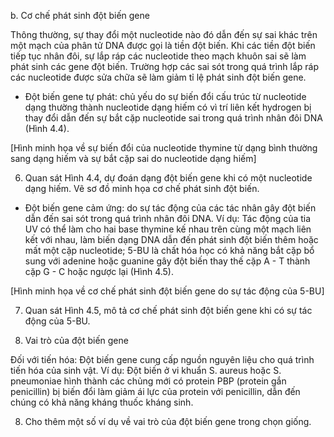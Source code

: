 b. Cơ chế phát sinh đột biến gene

Thông thường, sự thay đổi một nucleotide nào đó dẫn đến sự sai khác trên một mạch của phân tử DNA được gọi là tiền đột biến. Khi các tiền đột biến tiếp tục nhân đôi, sự lắp ráp các nucleotide theo mạch khuôn sai sẽ làm phát sinh các gene đột biến. Trường hợp các sai sót trong quá trình lắp ráp các nucleotide được sửa chữa sẽ làm giảm tỉ lệ phát sinh đột biến gene.

- Đột biến gene tự phát: chủ yếu do sự biến đổi cấu trúc từ nucleotide dạng thường thành nucleotide dạng hiếm có vì trí liên kết hydrogen bị thay đổi dẫn đến sự bắt cặp nucleotide sai trong quá trình nhân đôi DNA (Hình 4.4).

[Hình minh họa về sự biến đổi của nucleotide thymine từ dạng bình thường sang dạng hiếm và sự bắt cặp sai do nucleotide dạng hiếm]

6. Quan sát Hình 4.4, dự đoán dạng đột biến gene khi có một nucleotide dạng hiếm. Vẽ sơ đồ minh họa cơ chế phát sinh đột biến.

- Đột biến gene cảm ứng: do sự tác động của các tác nhân gây đột biến dẫn đến sai sót trong quá trình nhân đôi DNA. Ví dụ: Tác động của tia UV có thể làm cho hai base thymine kế nhau trên cùng một mạch liên kết với nhau, làm biến dạng DNA dẫn đến phát sinh đột biến thêm hoặc mất một cặp nucleotide; 5-BU là chất hóa học có khả năng bắt cặp bổ sung với adenine hoặc guanine gây đột biến thay thế cặp A - T thành cặp G - C hoặc ngược lại (Hình 4.5).

[Hình minh họa về cơ chế phát sinh đột biến gene do sự tác động của 5-BU]

7. Quan sát Hình 4.5, mô tả cơ chế phát sinh đột biến gene khi có sự tác động của 5-BU.

4. Vai trò của đột biến gene

Đối với tiến hóa: Đột biến gene cung cấp nguồn nguyên liệu cho quá trình tiến hóa của sinh vật. Ví dụ: Đột biến ở vi khuẩn S. aureus hoặc S. pneumoniae hình thành các chủng mới có protein PBP (protein gắn penicillin) bị biến đổi làm giảm ái lực của protein với penicillin, dẫn đến chúng có khả năng kháng thuốc kháng sinh.

8. Cho thêm một số ví dụ về vai trò của đột biến gene trong chọn giống.